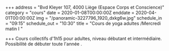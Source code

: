+++
address = "Bvd Kleyer 107, 4000 Liège (Espace Corps et Conscience)"
category = "cours"
date = 2020-01-08T00:00:00Z
enddate = 2020-04-01T00:00:00Z
img = "/panoramic-3227796_1920_dxkg6w.jpg"
schedule_in = "09:15"
schedule_out = "10:30"
title = "Cours de yoga adultes /Mercredi matin I "

+++
Cours collectifs d'1h15 pour adultes, niveau débutant et intermédiaire. Possibilité de débuter toute l'année .